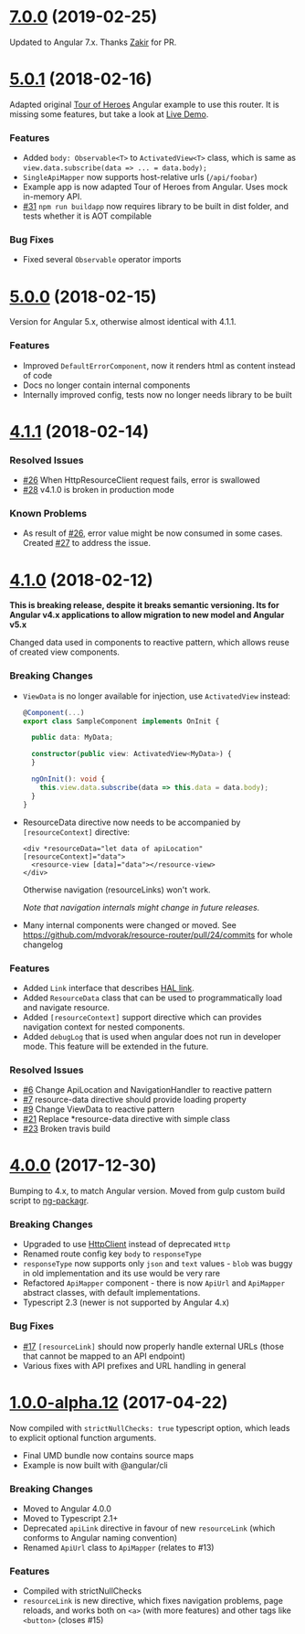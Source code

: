 <a name="7.0.0"></a>
# [7.0.0](https://github.com/mdvorak/resource-router/compare/v5.0.1...v7.0.0) (2019-02-25)

Updated to Angular 7.x. Thanks [Zakir](https://github.com/zabdalimovcsas) for PR.


<a name="5.0.1"></a>
# [5.0.1](https://github.com/mdvorak/resource-router/compare/v5.0.0...v5.0.1) (2018-02-16)

Adapted original [Tour of Heroes](https://stackblitz.com/angular/oarvopmjgjv) Angular example to use this router. It is missing some features, but
take a look at [Live Demo](https://stackblitz.com/edit/angular-restful-heroes).

### Features

* Added `body: Observable<T>` to `ActivatedView<T>` class, which is same as `view.data.subscribe(data => ... = data.body);`
* `SingleApiMapper` now supports host-relative urls (`/api/foobar`)
* Example app is now adapted Tour of Heroes from Angular. Uses mock in-memory API.
* [#31](https://github.com/mdvorak/resource-router/issues/31) `npm run buildapp` now requires library to be built in dist folder, and tests whether it is AOT compilable

### Bug Fixes

* Fixed several `Observable` operator imports

<a name="5.0.0"></a>
# [5.0.0](https://github.com/mdvorak/resource-router/compare/v4.1.1...v5.0.0) (2018-02-15)

Version for Angular 5.x, otherwise almost identical with 4.1.1.

### Features

* Improved `DefaultErrorComponent`, now it renders html as content instead of code
* Docs no longer contain internal components
* Internally improved config, tests now no longer needs library to be built

<a name="4.1.1"></a>
# [4.1.1](https://github.com/mdvorak/resource-router/compare/v4.1.0...v4.1.1) (2018-02-14)

### Resolved Issues

* [#26](https://github.com/mdvorak/resource-router/issues/26) When HttpResourceClient request fails, error is swallowed
* [#28](https://github.com/mdvorak/resource-router/issues/28) v4.1.0 is broken in production mode

### Known Problems

* As result of [#26](https://github.com/mdvorak/resource-router/issues/26), error value might be now consumed in some cases.
  Created [#27](https://github.com/mdvorak/resource-router/issues/27) to address the issue.

<a name="4.1.0"></a>
# [4.1.0](https://github.com/mdvorak/resource-router/compare/v4.0.0...v4.1.0) (2018-02-12)

<strong>This is breaking release, despite it breaks semantic versioning. Its for Angular v4.x applications to allow migration to new model and Angular v5.x</strong>

Changed data used in components to reactive pattern, which allows reuse of created view components.

### Breaking Changes

* `ViewData` is no longer available for injection, use `ActivatedView` instead:
  ```ts
  @Component(...)
  export class SampleComponent implements OnInit {
  
    public data: MyData;
  
    constructor(public view: ActivatedView<MyData>) {
    }
  
    ngOnInit(): void {
      this.view.data.subscribe(data => this.data = data.body);
    }
  }
  ```
* ResourceData directive now needs to be accompanied by `[resourceContext]` directive:
  ```angular2html
  <div *resourceData="let data of apiLocation" [resourceContext]="data">
    <resource-view [data]="data"></resource-view>
  </div>
  ```
  Otherwise navigation (resourceLinks) won't work.
  
  _Note that navigation internals might change in future releases._
* Many internal components were changed or moved. See https://github.com/mdvorak/resource-router/pull/24/commits for whole changelog

### Features

* Added `Link` interface that describes [HAL link](https://github.com/mikekelly/hal_specification/blob/master/hal_specification.md).
* Added `ResourceData` class that can be used to programmatically load and navigate resource.
* Added `[resourceContext]` support directive which can provides navigation context for nested components.
* Added `debugLog` that is used when angular does not run in developer mode. This feature will be extended in the future.
  
### Resolved Issues

* [#6](https://github.com/mdvorak/resource-router/issues/6) Change ApiLocation and NavigationHandler to reactive pattern
* [#7](https://github.com/mdvorak/resource-router/issues/7) resource-data directive should provide loading property
* [#9](https://github.com/mdvorak/resource-router/issues/9) Change ViewData to reactive pattern
* [#21](https://github.com/mdvorak/resource-router/issues/21) Replace *resource-data directive with simple class
* [#23](https://github.com/mdvorak/resource-router/issues/23) Broken travis build


<a name="4.0.0"></a>
# [4.0.0](https://github.com/mdvorak/resource-router/compare/v1.0.0-alpha.12...v4.0.0) (2017-12-30)

Bumping to 4.x, to match Angular version.
Moved from gulp custom build script to [ng-packagr](https://github.com/dherges/ng-packagr).

### Breaking Changes

* Upgraded to use [HttpClient](https://angular.io/api/common/http/HttpClient) instead of deprecated `Http`
* Renamed route config key `body` to `responseType`
* `responseType` now supports only `json` and `text` values - `blob` was buggy in old implementation 
  and its use would be very rare
* Refactored `ApiMapper` component - there is now `ApiUrl` and `ApiMapper` abstract classes, 
  with default implementations.
* Typescript 2.3 (newer is not supported by Angular 4.x)

### Bug Fixes

* [#17](https://github.com/mdvorak/resource-router/issues/17) `[resourceLink]` should now properly handle external URLs (those that cannot be mapped to an API endpoint)
* Various fixes with API prefixes and URL handling in general

<a name="1.0.0-alpha.12"></a>
# [1.0.0-alpha.12](https://github.com/mdvorak/resource-router/compare/d1ab3bca8ea40991ed7b5e09aad06de3c828e6a1...fd09fc783ff8966c15d8c02cc95dd0a66d8f99e0) (2017-04-22)

Now compiled with `strictNullChecks: true` typescript option, which leads to explicit 
optional function arguments.

* Final UMD bundle now contains source maps
* Example is now built with @angular/cli

### Breaking Changes

* Moved to Angular 4.0.0
* Moved to Typescript 2.1+
* Deprecated `apiLink` directive in favour of new `resourceLink` (which conforms to Angular naming convention)
* Renamed `ApiUrl` class to `ApiMapper` (relates to #13)

### Features

* Compiled with strictNullChecks
* `resourceLink` is new directive, which fixes navigation problems, page reloads, and works both on `<a>` (with more features) and other tags like `<button>` (closes #15)
